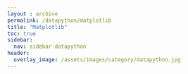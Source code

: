 ```yaml
---
layout : archive
permalink: /datapython/matplotlib
title: "Matplotlib"
toc: true
sidebar:
  nav: sidebar-datapython
header:
  overlay_image: /assets/images/category/datapython.jpg
---
```

